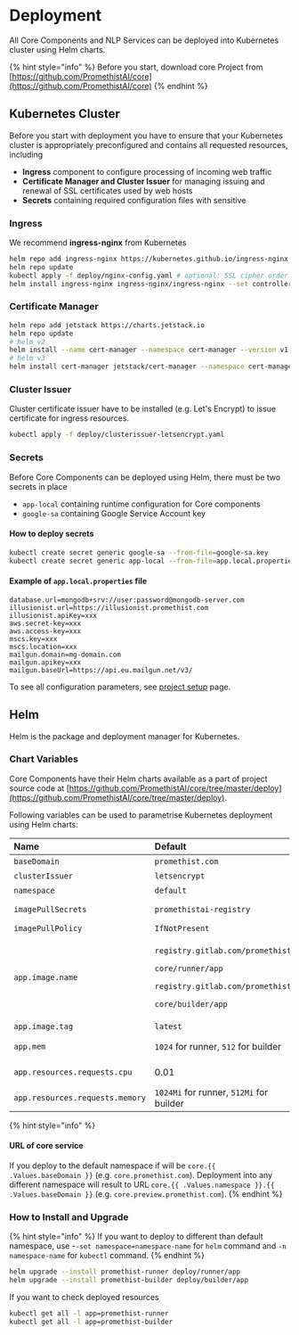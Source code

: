 # Deployment

All Core Components and NLP Services can be deployed into Kubernetes cluster using Helm charts. 

{% hint style="info" %}
Before you start, download core Project from [https://github.com/PromethistAI/core](https://github.com/PromethistAI/core)
{% endhint %}

## Kubernetes Cluster

Before you start with deployment you have to ensure that your Kubernetes cluster is appropriately preconfigured and contains all requested resources, including

* **Ingress** component to configure processing of incoming web traffic
* **Certificate Manager and Cluster Issuer** for managing issuing and renewal of SSL certificates used by web hosts
* **Secrets** containing required configuration files with sensitive 

### Ingress

We recommend **ingress-nginx** from Kubernetes

```bash
helm repo add ingress-nginx https://kubernetes.github.io/ingress-nginx
helm repo update
kubectl apply -f deploy/nginx-config.yaml # optional: SSL cipher order setup update (stronger first - Alexa requires it)
helm install ingress-nginx ingress-nginx/ingress-nginx --set controller.service.loadBalancerIP=35.198.81.12 --set rbac.create=true --set controller.publishService.enabled=true
```

###  Certificate Manager

```bash
helm repo add jetstack https://charts.jetstack.io
helm repo update
# helm v2
helm install --name cert-manager --namespace cert-manager --version v1.0.1 --set installCRDs=true jetstack/cert-manager
# helm v3
helm install cert-manager jetstack/cert-manager --namespace cert-manager --version v1.0.1 --set installCRDs=true
```

### Cluster Issuer

Cluster certificate issuer have to be installed \(e.g. Let's Encrypt\) to issue certificate for ingress resources.

```bash
kubectl apply -f deploy/clusterissuer-letsencrypt.yaml
```

### Secrets

Before Core Components can be deployed using Helm, there must be two secrets in place

* `app-local` containing runtime configuration for Core components
* `google-sa` containing Google Service Account key

#### How to deploy secrets

```bash
kubectl create secret generic google-sa --from-file=google-sa.key
kubectl create secret generic app-local --from-file=app.local.properties
```

####  Example of `app.local.properties` file

```text
database.url=mongodb+srv://user:password@mongodb-server.com
illusionist.url=https://illusionist.promethist.com
illusionist.apiKey=xxx
aws.secret-key=xxx
aws.access-key=xxx
mscs.key=xxx
mscs.location=xxx
mailgun.domain=mg-domain.com
mailgun.apikey=xxx
mailgun.baseUrl=https://api.eu.mailgun.net/v3/
```

To see all configuration parameters, see [project setup](project-setup.md) page.

## Helm

Helm is the package and deployment manager for Kubernetes. 

### Chart Variables

Core Components have their Helm charts available as a part of project source code at [https://github.com/PromethistAI/core/tree/master/deploy](https://github.com/PromethistAI/core/tree/master/deploy). 

Following variables can be used to parametrise Kubernetes deployment using Helm charts:

<table>
  <thead>
    <tr>
      <th style="text-align:left">Name</th>
      <th style="text-align:left">Default</th>
      <th style="text-align:left">Description</th>
    </tr>
  </thead>
  <tbody>
    <tr>
      <td style="text-align:left"><code>baseDomain</code>
      </td>
      <td style="text-align:left"><code>promethist.com</code>
      </td>
      <td style="text-align:left">Base domain for ingress host</td>
    </tr>
    <tr>
      <td style="text-align:left"><code>clusterIssuer</code>
      </td>
      <td style="text-align:left"><code>letsencrypt</code>
      </td>
      <td style="text-align:left">Cluster certificate issuer</td>
    </tr>
    <tr>
      <td style="text-align:left"><code>namespace</code>
      </td>
      <td style="text-align:left"><code>default</code>
      </td>
      <td style="text-align:left">Cluster namespace</td>
    </tr>
    <tr>
      <td style="text-align:left"><code>imagePullSecrets</code>
      </td>
      <td style="text-align:left"><code>promethistai-registry</code>
      </td>
      <td style="text-align:left">Secret name of type <code>kubernetes.io/dockerconfigjson</code> 
      </td>
    </tr>
    <tr>
      <td style="text-align:left"><code>imagePullPolicy</code>
      </td>
      <td style="text-align:left"><code>IfNotPresent</code>
      </td>
      <td style="text-align:left">Pulling policy</td>
    </tr>
    <tr>
      <td style="text-align:left"><code>app.image.name</code>
      </td>
      <td style="text-align:left">
        <p><code>registry.gitlab.com/promethist/</code>
        </p>
        <p><code>core/runner/app</code>
        </p>
        <p><code>registry.gitlab.com/promethist/</code>
        </p>
        <p><code>core/builder/app</code>
        </p>
      </td>
      <td style="text-align:left">Docker image</td>
    </tr>
    <tr>
      <td style="text-align:left"><code>app.image.tag</code>
      </td>
      <td style="text-align:left"><code>latest</code>
      </td>
      <td style="text-align:left">Docker tag</td>
    </tr>
    <tr>
      <td style="text-align:left"><code>app.mem</code>
      </td>
      <td style="text-align:left"><code>1024</code> for runner, <code>512</code> for builder</td>
      <td style="text-align:left">Memory limit (-<code>XmX</code> java parameter value in megabytes)</td>
    </tr>
    <tr>
      <td style="text-align:left"><code>app.resources.requests.cpu</code>
      </td>
      <td style="text-align:left">0.01</td>
      <td style="text-align:left">Minimum CPU requested for pod</td>
    </tr>
    <tr>
      <td style="text-align:left"><code>app.resources.requests.memory</code>
      </td>
      <td style="text-align:left"><code>1024Mi</code> for runner, <code>512Mi</code> for builder</td>
      <td style="text-align:left">Minimum memory for pod</td>
    </tr>
  </tbody>
</table>

{% hint style="info" %}
#### URL of core service

If you deploy to the default namespace if will be `core.{{ .Values.baseDomain }}` \(e.g. `core.promethist.com`\). Deployment into any different namespace will result to URL `core.{{ .Values.namespace }}.{{ .Values.baseDomain }}` \(e.g. `core.preview.promethist.com`\).
{% endhint %}

### How to Install and Upgrade

{% hint style="info" %}
If you want to deploy to different than default namespace, use -`-set namespace=namespace-name` for `helm` command and `-n namespace-name` for `kubectl` command.
{% endhint %}

```bash
helm upgrade --install promethist-runner deploy/runner/app
helm upgrade --install promethist-builder deploy/builder/app
```

 If you want to check deployed resources

```bash
kubectl get all -l app=promethist-runner
kubectl get all -l app=promethist-builder
```


